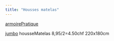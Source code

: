 ```yaml
---
title: "Housses matelas"
---
```


[armoirePratique](notes/zones/armoirePratique.md)

[jumbo](notes/utilisateurs/fournisseurs/jumbo.md) housseMatelas 8,95/2=4.50chf 220x180cm 